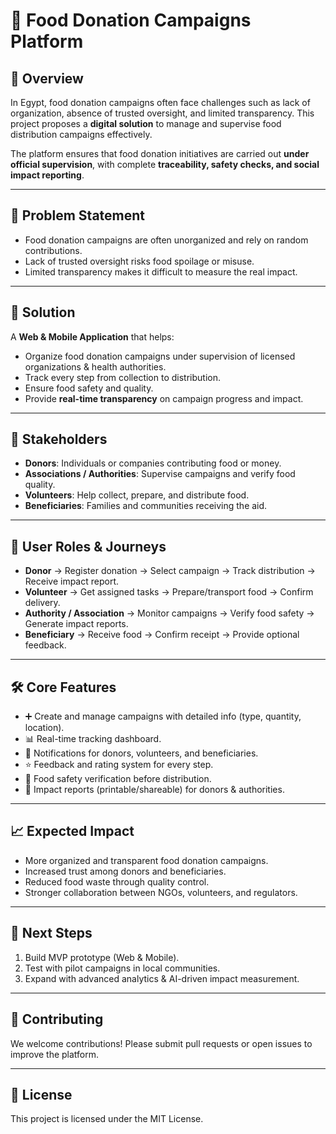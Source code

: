 

# 🍲 Food Donation Campaigns Platform

## 📌 Overview

In Egypt, food donation campaigns often face challenges such as lack of organization, absence of trusted oversight, and limited transparency. This project proposes a **digital solution** to manage and supervise food distribution campaigns effectively.

The platform ensures that food donation initiatives are carried out **under official supervision**, with complete **traceability, safety checks, and social impact reporting**.

---

## 🎯 Problem Statement

* Food donation campaigns are often unorganized and rely on random contributions.
* Lack of trusted oversight risks food spoilage or misuse.
* Limited transparency makes it difficult to measure the real impact.

---

## 🚀 Solution

A **Web & Mobile Application** that helps:

* Organize food donation campaigns under supervision of licensed organizations & health authorities.
* Track every step from collection to distribution.
* Ensure food safety and quality.
* Provide **real-time transparency** on campaign progress and impact.

---

## 👥 Stakeholders

* **Donors**: Individuals or companies contributing food or money.
* **Associations / Authorities**: Supervise campaigns and verify food quality.
* **Volunteers**: Help collect, prepare, and distribute food.
* **Beneficiaries**: Families and communities receiving the aid.

---

## 📲 User Roles & Journeys

* **Donor** → Register donation → Select campaign → Track distribution → Receive impact report.
* **Volunteer** → Get assigned tasks → Prepare/transport food → Confirm delivery.
* **Authority / Association** → Monitor campaigns → Verify food safety → Generate impact reports.
* **Beneficiary** → Receive food → Confirm receipt → Provide optional feedback.

---

## 🛠️ Core Features

* ➕ Create and manage campaigns with detailed info (type, quantity, location).
* 📊 Real-time tracking dashboard.
* 🔔 Notifications for donors, volunteers, and beneficiaries.
* ⭐ Feedback and rating system for every step.
* 📍 Food safety verification before distribution.
* 📑 Impact reports (printable/shareable) for donors & authorities.

---

## 📈 Expected Impact

* More organized and transparent food donation campaigns.
* Increased trust among donors and beneficiaries.
* Reduced food waste through quality control.
* Stronger collaboration between NGOs, volunteers, and regulators.

---

## 🔮 Next Steps

1. Build MVP prototype (Web & Mobile).
2. Test with pilot campaigns in local communities.
3. Expand with advanced analytics & AI-driven impact measurement.

---

## 🤝 Contributing

We welcome contributions! Please submit pull requests or open issues to improve the platform.

---

## 📜 License

This project is licensed under the MIT License.

